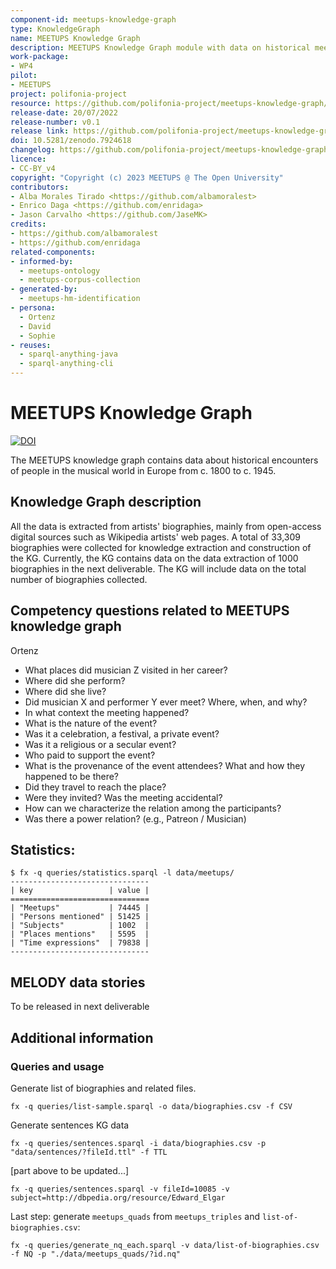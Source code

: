 ```yaml
---
component-id: meetups-knowledge-graph
type: KnowledgeGraph
name: MEETUPS Knowledge Graph
description: MEETUPS Knowledge Graph module with data on historical meetups and related to MEETUPS Pilot
work-package:
- WP4
pilot:
- MEETUPS
project: polifonia-project
resource: https://github.com/polifonia-project/meetups-knowledge-graph/
release-date: 20/07/2022
release-number: v0.1
release link: https://github.com/polifonia-project/meetups-knowledge-graph/releases/tag/v0.1
doi: 10.5281/zenodo.7924618
changelog: https://github.com/polifonia-project/meetups-knowledge-graph/releases/tag/v0.1
licence:
- CC-BY_v4
copyright: "Copyright (c) 2023 MEETUPS @ The Open University"
contributors:
- Alba Morales Tirado <https://github.com/albamoralest>
- Enrico Daga <https://github.com/enridaga>
- Jason Carvalho <https://github.com/JaseMK>
credits:
- https://github.com/albamoralest
- https://github.com/enridaga
related-components:
- informed-by: 
  - meetups-ontology
  - meetups-corpus-collection
- generated-by:
  - meetups-hm-identification
- persona:
  - Ortenz
  - David
  - Sophie
- reuses:
  - sparql-anything-java
  - sparql-anything-cli
---
```


# MEETUPS Knowledge Graph

[![DOI](https://zenodo.org/badge/588597123.svg)](https://zenodo.org/badge/latestdoi/588597123)

The MEETUPS knowledge graph contains data about historical encounters of people in the musical world in Europe from c. 1800 to c. 1945.


## Knowledge Graph description

All the data is extracted from artists' biographies, mainly from open-access digital sources such as Wikipedia artists' web pages.
A total of 33,309 biographies were collected for knowledge extraction and construction of the KG.
Currently, the KG contains data on the data extraction of 1000 biographies in the next deliverable. The KG will include data on the total number of biographies collected.

## Competency questions related to MEETUPS knowledge graph 
Ortenz
- What places did musician Z visited in her career?
- Where did she perform?
- Where did she live?
- Did musician X and performer Y ever meet? Where, when, and why?
- In what context the meeting happened?
- What is the nature of the event?
- Was it a celebration, a festival, a private event?
- Was it a religious or a secular event?
- Who paid to support the event?
- What is the provenance of the event attendees? What and how they happened to be there?
- Did they travel to reach the place?
- Were they invited? Was the meeting accidental?
- How can we characterize the relation among the participants?
- Was there a power relation? (e.g., Patreon / Musician)

## Statistics:
```
$ fx -q queries/statistics.sparql -l data/meetups/
-------------------------------
| key                 | value |
===============================
| "Meetups"           | 74445 |
| "Persons mentioned" | 51425 |
| "Subjects"          | 1002  |
| "Places mentions"   | 5595  |
| "Time expressions"  | 79838 |
-------------------------------
```

## MELODY data stories

To be released in next deliverable

## Additional information  
### Queries and usage

Generate list of biographies and related files.
```
fx -q queries/list-sample.sparql -o data/biographies.csv -f CSV
```
Generate sentences KG data
```
fx -q queries/sentences.sparql -i data/biographies.csv -p "data/sentences/?fileId.ttl" -f TTL
```


[part above to be updated...]

```
fx -q queries/sentences.sparql -v fileId=10085 -v subject=http://dbpedia.org/resource/Edward_Elgar
```

Last step: generate `meetups_quads` from `meetups_triples` and `list-of-biographies.csv`:
```
fx -q queries/generate_nq_each.sparql -v data/list-of-biographies.csv -f NQ -p "./data/meetups_quads/?id.nq"
```